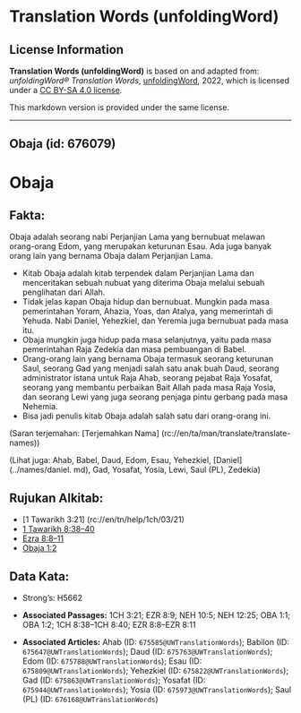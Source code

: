 # Translation Words (unfoldingWord)

## License Information

**Translation Words (unfoldingWord)** is based on and adapted from: _unfoldingWord® Translation Words_, [unfoldingWord](https://unfoldingword.org/utw), 2022, which is licensed under a [CC BY-SA 4.0 license](https://creativecommons.org/licenses/by-sa/4.0/legalcode.en).

This markdown version is provided under the same license.



--------------------------------

## Obaja (id: 676079)

Obaja
=====

Fakta:
------

Obaja adalah seorang nabi Perjanjian Lama yang bernubuat melawan orang\-orang Edom, yang merupakan keturunan Esau. Ada juga banyak orang lain yang bernama Obaja dalam Perjanjian Lama.

* Kitab Obaja adalah kitab terpendek dalam Perjanjian Lama dan menceritakan sebuah nubuat yang diterima Obaja melalui sebuah penglihatan dari Allah.
* Tidak jelas kapan Obaja hidup dan bernubuat. Mungkin pada masa pemerintahan Yoram, Ahazia, Yoas, dan Atalya, yang memerintah di Yehuda. Nabi Daniel, Yehezkiel, dan Yeremia juga bernubuat pada masa itu.
* Obaja mungkin juga hidup pada masa selanjutnya, yaitu pada masa pemerintahan Raja Zedekia dan masa pembuangan di Babel.
* Orang\-orang lain yang bernama Obaja termasuk seorang keturunan Saul, seorang Gad yang menjadi salah satu anak buah Daud, seorang administrator istana untuk Raja Ahab, seorang pejabat Raja Yosafat, seorang yang membantu perbaikan Bait Allah pada masa Raja Yosia, dan seorang Lewi yang juga seorang penjaga pintu gerbang pada masa Nehemia.
* Bisa jadi penulis kitab Obaja adalah salah satu dari orang\-orang ini.

(Saran terjemahan: \[Terjemahkan Nama] (rc://en/ta/man/translate/translate\-names))

(Lihat juga: Ahab, Babel, Daud, Edom, Esau, Yehezkiel, \[Daniel](../names/daniel. md), Gad, Yosafat, Yosia, Lewi, Saul (PL), Zedekia)

Rujukan Alkitab:
----------------

* \[1 Tawarikh 3:21] (rc://en/tn/help/1ch/03/21\)
* [1 Tawarikh 8:38–40](https://ref.ly/1Chr0:0)
* [Ezra 8:8–11](https://ref.ly/Ezra8:8-Ezra8:11)
* [Obaja 1:2](https://ref.ly/Obad1:2)

Data Kata:
----------

* Strong’s: H5662

* **Associated Passages:** 1CH 3:21; EZR 8:9; NEH 10:5; NEH 12:25; OBA 1:1; OBA 1:2; 1CH 8:38–1CH 8:40; EZR 8:8–EZR 8:11
* **Associated Articles:** Ahab (ID: `675585@UWTranslationWords`); Babilon (ID: `675647@UWTranslationWords`); Daud (ID: `675763@UWTranslationWords`); Edom (ID: `675788@UWTranslationWords`); Esau (ID: `675809@UWTranslationWords`); Yehezkiel (ID: `675822@UWTranslationWords`); Gad (ID: `675863@UWTranslationWords`); Yosafat (ID: `675944@UWTranslationWords`); Yosia (ID: `675973@UWTranslationWords`); Saul (PL) (ID: `676168@UWTranslationWords`)

